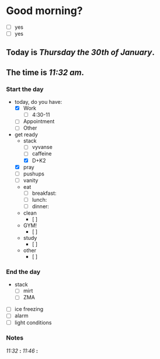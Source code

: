# Good morning? 
* [ ] yes
* [ ] yes

## Today is ***Thursday the 30th of January***.
## The time is ***11:32 am***.
### Start the day
* today, do you have:
	* [x] Work
		* [ ] 4:30-11
	* [ ] Appointment
	* [ ] Other 

* get ready
	* stack
		* [ ] vyvanse
		* [ ] caffeine
		* [x] D+K2
	* [x] pray
	* [ ] pushups
	* [ ] vanity
	* eat
		* [ ] breakfast:
		* [ ] lunch:
		* [ ] dinner:
	* clean
		* [ ] 
	* GYM!
		* [ ] 
	* study
		* [ ] 
	* other
		* [ ] 
### End the day
* stack
	* [ ] mirt
	* [ ] ZMA
* [ ] ice freezing
* [ ] alarm
* [ ] light conditions

### Notes


*11:32* **:** 
*11:46* **:** 